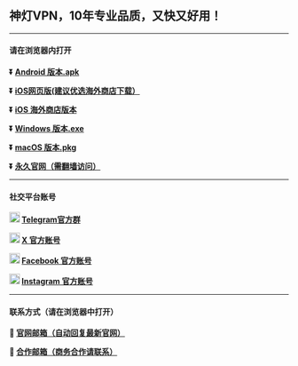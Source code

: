 ## 神灯VPN，10年专业品质，又快又好用！ #
- - - -
#### 请在浏览器内打开

**:arrow_double_down: [Android 版本.apk](https://github.com/shendeng8/vpn/raw/main/shendeng-v3.3.1-30.apk)**

**:arrow_double_down: [iOS网页版(建议优选海外商店下载）](https://shendeng8.github.io/vpn/appstore/index.html?channel=GitHub)** 

**:arrow_double_down: [iOS 海外商店版本](https://apps.apple.com/us/app/auto-vpn/id6478515858)**

**:arrow_double_down: [Windows 版本.exe](https://github.com/shendeng8/vpn/raw/refs/heads/main/shendeng%5BGithub%5D-V1.1.5.exe)**

**:arrow_double_down: [macOS 版本.pkg](https://github.com/shendeng8/vpn/raw/refs/heads/main/shendeng-v2.0.4%5BGitHub%5D.pkg)**

**:arrow_double_down: [永久官网（需翻墙访问）](https://sdvpn.app)** 
- - - -
#### 社交平台账号

**<img src="./image/telegram.png" height=19> [Telegram官方群](https://t.me/sdvpn01)**

**<img src="./image/x.png" height=19> [X 官方账号](https://twitter.com/shendengvpn_)**

**<img src="./image/facebook.png" height=19> [Facebook 官方账号](https://www.facebook.com/profile.php?id=61558564870129)**

**<img src="./image/ins.png" height=19> [Instagram 官方账号](https://instagram.com/shendengvpn)**

- - - -
#### 联系方式（请在浏览器中打开）

**:e-mail: [官网邮箱（自动回复最新官网）](mailto:sdvpn@sdvpn.app)**

**:e-mail: [合作邮箱（商务合作请联系）](mailto:hezuo@sdvpn.app)**
